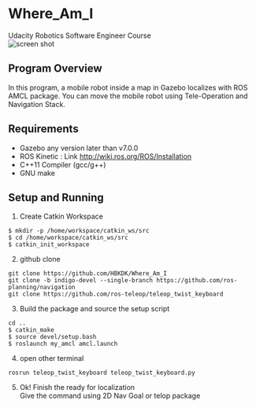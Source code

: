# Where_Am_I
Udacity Robotics Software Engineer Course  
![screen shot](https://github.com/HBKDK/Where_Am_I/blob/master/ScreenShot.jpg)
## Program Overview
In this program, a mobile robot inside a map in Gazebo localizes with ROS AMCL package.
You can move the mobile robot using Tele-Operation and Navigation Stack.

## Requirements
* Gazebo any version later than v7.0.0
* ROS Kinetic : Link <http://wiki.ros.org/ROS/Installation>
* C++11 Compiler (gcc/g++)
* GNU make

## Setup and Running
1. Create Catkin Workspace  
<pre><code>$ mkdir -p /home/workspace/catkin_ws/src
$ cd /home/workspace/catkin_ws/src  
$ catkin_init_workspace</code></pre>  
2. github clone
<pre><code>git clone https://github.com/HBKDK/Where_Am_I
git clone -b indigo-devel --single-branch https://github.com/ros-planning/navigation
git clone https://github.com/ros-teleop/teleop_twist_keyboard</code></pre>
3. Build the package and source the setup script
<pre><code>cd ..
$ catkin_make
$ source devel/setup.bash
$ roslaunch my_amcl amcl.launch</pre></code>
4. open other terminal
<pre><code>rosrun teleop_twist_keyboard teleop_twist_keyboard.py</pre></code>
5. Ok! Finish the ready for localization  
Give the command using 2D Nav Goal or telop package  
